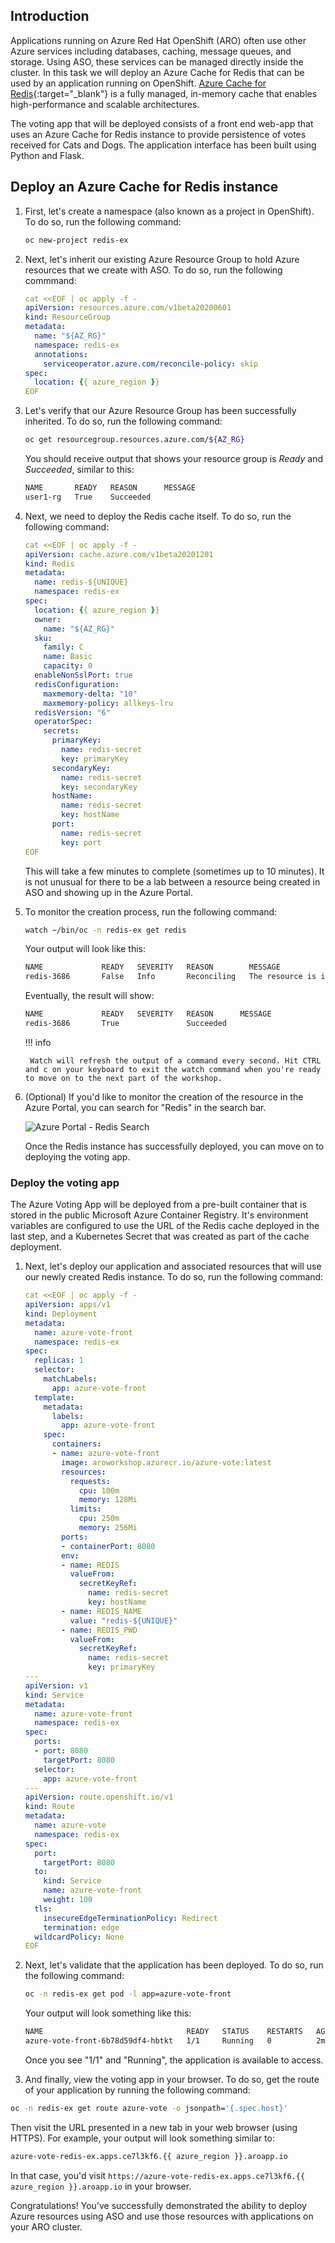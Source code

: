 ## Introduction

Applications running on Azure Red Hat OpenShift (ARO) often use other Azure services including databases, caching, message queues, and storage. Using ASO, these services can be managed directly inside the cluster. In this task we will deploy an Azure Cache for Redis that can be used by an application running on OpenShift. [Azure Cache for Redis](https://azure.microsoft.com/en-us/products/cache/){:target="_blank"} is a fully managed, in-memory cache that enables high-performance and scalable architectures.

The voting app that will be deployed consists of a front end web-app that uses an Azure Cache for Redis instance to provide persistence of votes received for Cats and Dogs. The application interface has been built using Python and Flask.

## Deploy an Azure Cache for Redis instance

1. First, let's create a namespace (also known as a project in OpenShift). To do so, run the following command:

    ```bash
    oc new-project redis-ex
    ```

1. Next, let's inherit our existing Azure Resource Group to hold Azure resources that we create with ASO. To do so, run the following commmand:

    ```yaml
    cat <<EOF | oc apply -f -
    apiVersion: resources.azure.com/v1beta20200601
    kind: ResourceGroup
    metadata:
      name: "${AZ_RG}"
      namespace: redis-ex
      annotations:
        serviceoperator.azure.com/reconcile-policy: skip
    spec:
      location: {{ azure_region }}
    EOF
    ```

1. Let's verify that our Azure Resource Group has been successfully inherited. To do so, run the following command:

    ```bash
    oc get resourcegroup.resources.azure.com/${AZ_RG}
    ```

    You should receive output that shows your resource group is *Ready* and *Succeeded*, similar to this:

    ```bash
    NAME       READY   REASON      MESSAGE
    user1-rg   True    Succeeded
    ```

1. Next, we need to deploy the Redis cache itself. To do so, run the following command:

    ```yaml
    cat <<EOF | oc apply -f -
    apiVersion: cache.azure.com/v1beta20201201
    kind: Redis
    metadata:
      name: redis-${UNIQUE}
      namespace: redis-ex
    spec:
      location: {{ azure_region }}
      owner:
        name: "${AZ_RG}"
      sku:
        family: C
        name: Basic
        capacity: 0
      enableNonSslPort: true
      redisConfiguration:
        maxmemory-delta: "10"
        maxmemory-policy: allkeys-lru
      redisVersion: "6"
      operatorSpec:
        secrets:
          primaryKey:
            name: redis-secret
            key: primaryKey
          secondaryKey:
            name: redis-secret
            key: secondaryKey
          hostName:
            name: redis-secret
            key: hostName
          port:
            name: redis-secret
            key: port
    EOF
    ```

    This will take a few minutes to complete (sometimes up to 10 minutes). It is not unusual for there to be a lab between a resource being created in ASO and showing up in the Azure Portal.

1. To monitor the creation process, run the following command:

    ```bash
    watch ~/bin/oc -n redis-ex get redis
    ```

    Your output will look like this:

    ```bash
    NAME             READY   SEVERITY   REASON        MESSAGE
    redis-3686       False   Info       Reconciling   The resource is in the process of being reconciled by the operator
    ```

    Eventually, the result will show:

    ```bash
    NAME             READY   SEVERITY   REASON      MESSAGE
    redis-3686       True               Succeeded
    ```

    !!! info

        Watch will refresh the output of a command every second. Hit CTRL and c on your keyboard to exit the watch command when you're ready to move on to the next part of the workshop.


1. (Optional) If you'd like to monitor the creation of the resource in the Azure Portal, you can search for "Redis" in the search bar.

    ![Azure Portal - Redis Search](../assets/images/azure-portal-redis-search.png)

    Once the Redis instance has successfully deployed, you can move on to deploying the voting app.

### Deploy the voting app

The Azure Voting App will be deployed from a pre-built container that is stored in the public Microsoft Azure Container Registry. It's environment variables are configured to use the URL of the Redis cache deployed in the last step, and a Kubernetes Secret that was created as part of the cache deployment.

1. Next, let's deploy our application and associated resources that will use our newly created Redis instance. To do so, run the following command:

    ```yaml
    cat <<EOF | oc apply -f -
    apiVersion: apps/v1
    kind: Deployment
    metadata:
      name: azure-vote-front
      namespace: redis-ex
    spec:
      replicas: 1
      selector:
        matchLabels:
          app: azure-vote-front
      template:
        metadata:
          labels:
            app: azure-vote-front
        spec:
          containers:
          - name: azure-vote-front
            image: aroworkshop.azurecr.io/azure-vote:latest
            resources:
              requests:
                cpu: 100m
                memory: 128Mi
              limits:
                cpu: 250m
                memory: 256Mi
            ports:
            - containerPort: 8080
            env:
            - name: REDIS
              valueFrom:
                secretKeyRef:
                  name: redis-secret
                  key: hostName
            - name: REDIS_NAME
              value: "redis-${UNIQUE}"
            - name: REDIS_PWD
              valueFrom:
                secretKeyRef:
                  name: redis-secret
                  key: primaryKey
    ---
    apiVersion: v1
    kind: Service
    metadata:
      name: azure-vote-front
      namespace: redis-ex
    spec:
      ports:
      - port: 8080
        targetPort: 8080
      selector:
        app: azure-vote-front
    ---
    apiVersion: route.openshift.io/v1
    kind: Route
    metadata:
      name: azure-vote
      namespace: redis-ex
    spec:
      port:
        targetPort: 8080
      to:
        kind: Service
        name: azure-vote-front
        weight: 100
      tls:
        insecureEdgeTerminationPolicy: Redirect
        termination: edge
      wildcardPolicy: None
    EOF
    ```

1. Next, let's validate that the application has been deployed. To do so, run the following command:

    ```bash
    oc -n redis-ex get pod -l app=azure-vote-front
    ```

    Your output will look something like this:

    ```bash
    NAME                                READY   STATUS    RESTARTS   AGE
    azure-vote-front-6b78d59df4-hbtkt   1/1     Running   0          2m4s
    ```

    Once you see "1/1" and "Running", the application is available to access.

1. And finally, view the voting app in your browser. To do so, get the route of your application by running the following command:

```bash
oc -n redis-ex get route azure-vote -o jsonpath='{.spec.host}'
```

Then visit the URL presented in a new tab in your web browser (using HTTPS). For example, your output will look something similar to:

```bash
azure-vote-redis-ex.apps.ce7l3kf6.{{ azure_region }}.aroapp.io
```

In that case, you'd visit `https://azure-vote-redis-ex.apps.ce7l3kf6.{{ azure_region }}.aroapp.io` in your browser.

Congratulations! You've successfully demonstrated the ability to deploy Azure resources using ASO and use those resources with applications on your ARO cluster.